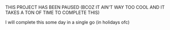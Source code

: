 THIS PROJECT HAS BEEN PAUSED (BCOZ IT AIN'T WAY TOO COOL AND IT TAKES A TON OF TIME TO COMPLETE THIS)

I will complete this some day in a single go (in holidays ofc)
